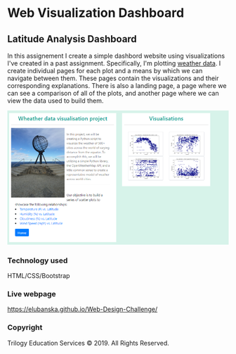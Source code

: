 # Web Visualization Dashboard

## Latitude Analysis Dashboard

In this assignement I create a simple dashbord website using visualizations I've created in a past assignment. Specifically, I'm plotting [weather data](Resources/cities.csv). I create individual pages for each plot and a means by which we can navigate between them. These pages contain the visualizations and their corresponding explanations. There is also a landing page, a page where we can see a comparison of all of the plots, and another page where we can view the data used to build them.

![](assets/main.PNG)

### Technology used

HTML/CSS/Bootstrap

### Live webpage

https://elubanska.github.io/Web-Design-Challenge/

### Copyright

Trilogy Education Services © 2019. All Rights Reserved.
